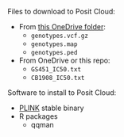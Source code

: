 Files to download to Posit Cloud:

* From [this OneDrive folder](https://livejohnshopkins.sharepoint.com/:f:/s/mccoy_lab/Eg3Jqv6Wvz1GlCa-U3YMl74BjXXtPfDDfUKHUtOQoK8IVg?e=sSiDpm):
	* `genotypes.vcf.gz`
	* `genotypes.map`
	* `genotypes.ped`
* From OneDrive or this repo:
	* `GS451_IC50.txt`
	* `CB1908_IC50.txt`


Software to install to Posit Cloud:

* [PLINK](https://www.cog-genomics.org/plink/) stable binary
* R packages
 	* qqman
